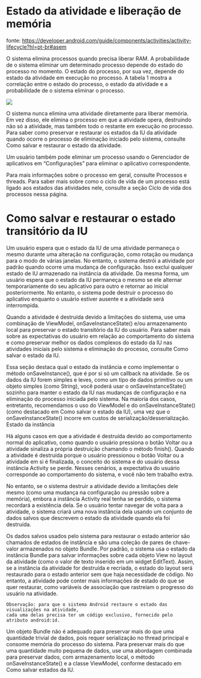 # Estado da atividade e liberação de memória

fonte: https://developer.android.com/guide/components/activities/activity-lifecycle?hl=pt-br#asem

O sistema elimina processos quando precisa liberar RAM. A probabilidade de o sistema eliminar um determinado processo depende do estado do processo no momento. O estado do processo, por sua vez, depende do estado da atividade em execução no processo. A tabela 1 mostra a correlação entre o estado do processo, o estado da atividade e a probabilidade de o sistema eliminar o processo. 

<image src="https://github.com/shnonomura/diarioProgramacao/blob/master/Android/ciclo%20de%20vida%20e%20estado%20da%20atividade.JPG">

O sistema nunca elimina uma atividade diretamente para liberar memória. Em vez disso, ele elimina o processo em que a atividade opera, destruindo não só a atividade, mas também todo o restante em execução no processo. Para saber como preservar e restaurar os estados da IU da atividade quando ocorre o processo de eliminação iniciado pelo sistema, consulte Como salvar e restaurar o estado da atividade.

Um usuário também pode eliminar um processo usando o Gerenciador de aplicativos em “Configurações” para eliminar o aplicativo correspondente.

Para mais informações sobre o processo em geral, consulte Processos e threads. Para saber mais sobre como o ciclo de vida de um processo está ligado aos estados das atividades nele, consulte a seção Ciclo de vida dos processos nessa página. 

# Como salvar e restaurar o estado transitório da IU

Um usuário espera que o estado da IU de uma atividade permaneça o mesmo durante uma alteração na configuração, como rotação ou mudança para o modo de várias janelas. No entanto, o sistema destrói a atividade por padrão quando ocorre uma mudança de configuração. Isso exclui qualquer estado de IU armazenado na instância da atividade. Da mesma forma, um usuário espera que o estado da IU permaneça o mesmo se ele alternar temporariamente do seu aplicativo para outro e retornar ao inicial posteriormente. No entanto, o sistema pode destruir o processo do aplicativo enquanto o usuário estiver ausente e a atividade será interrompida.

Quando a atividade é destruída devido a limitações do sistema, use uma combinação de ViewModel, onSaveInstanceState() e/ou armazenamento local para preservar o estado transitório da IU do usuário. Para saber mais sobre as expectativas do usuário em relação ao comportamento do sistema e como preservar melhor os dados complexos do estado da IU nas atividades iniciais pelo sistema e eliminação do processo, consulte Como salvar o estado da IU.

Essa seção destaca qual o estado da instância e como implementar o método onSaveInstance(), que é por si só um callback na atividade. Se os dados da IU forem simples e leves, como um tipo de dados primitivo ou um objeto simples (como String), você poderá usar o onSaveInstanceState() sozinho para manter o estado da IU nas mudanças de configuração e na eliminação do processo iniciada pelo sistema. Na maioria dos casos, entretanto, recomendamos o uso do ViewModel e do onSaveInstanceState() (como destacado em Como salvar o estado da IU), uma vez que o onSaveInstanceState() incorre em custos de serialização/desserialização.
Estado da instância

Há alguns casos em que a atividade é destruída devido ao comportamento normal do aplicativo, como quando o usuário pressiona o botão Voltar ou a atividade sinaliza a própria destruição chamando o método finish(). Quando a atividade é destruída porque o usuário pressionou o botão Voltar ou a atividade em si é finalizada, o conceito do sistema e do usuário dessa instância Activity se perde. Nesses cenários, a expectativa do usuário corresponde ao comportamento do sistema, e você não tem trabalho extra.

No entanto, se o sistema destruir a atividade devido a limitações dele mesmo (como uma mudança na configuração ou pressão sobre a memória), embora a instância Activity real tenha se perdido, o sistema recordará a existência dela. Se o usuário tentar navegar de volta para a atividade, o sistema criará uma nova instância dela usando um conjunto de dados salvos que descrevem o estado da atividade quando ela foi destruída.

Os dados salvos usados pelo sistema para restaurar o estado anterior são chamados de estados de instância e são uma coleção de pares de chave-valor armazenados no objeto Bundle. Por padrão, o sistema usa o estado da instância Bundle para salvar informações sobre cada objeto View no layout da atividade (como o valor de texto inserido em um widget EditText). Assim, se a instância da atividade for destruída e recriada, o estado do layout será restaurado para o estado anterior sem que haja necessidade de código. No entanto, a atividade pode conter mais informações de estado do que se quer restaurar, como variáveis de associação que rastreiam o progresso do usuário na atividade.

	Observação: para que o sistema Android restaure o estado das visualizações na atividade, 
	cada uma delas precisa ter um código exclusivo, fornecido pelo atributo android:id.	

Um objeto Bundle não é adequado para preservar mais do que uma quantidade trivial de dados, pois requer serialização no thread principal e consome memória do processo do sistema. Para preservar mais do que uma quantidade muito pequena de dados, use uma abordagem combinada para preservar dados, com armazenamento local, o método onSaveInstanceState() e a classe ViewModel, conforme destacado em Como salvar estados da IU. 